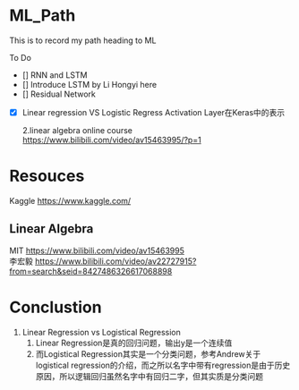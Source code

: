 # ML_Path

This is to record my path heading to ML


To Do  
- [] RNN and LSTM
- [] Introduce LSTM by Li Hongyi here
- [] Residual Network
- [x] Linear regression VS Logistic Regress Activation Layer在Keras中的表示
  
  2.linear algebra online course
      https://www.bilibili.com/video/av15463995/?p=1

# Resouces

Kaggle 
https://www.kaggle.com/

## Linear Algebra
MIT https://www.bilibili.com/video/av15463995  
李宏毅 https://www.bilibili.com/video/av22727915?from=search&seid=8427486326617068898


# Conclustion
1. Linear Regression vs Logistical Regression  
    1. Linear Regression是真的回归问题，输出y是一个连续值
    2. 而Logistical Regression其实是一个分类问题，参考Andrew关于logistical regression的介绍，而之所以名字中带有regression是由于历史原因，所以逻辑回归虽然名字中有回归二字，但其实质是分类问题
